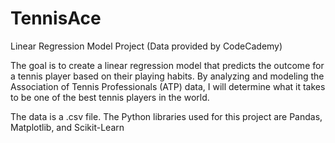 # TennisAce
Linear Regression Model Project (Data provided by CodeCademy)

The goal is to create a linear regression model that predicts the outcome for a tennis player based on their playing habits. By analyzing and modeling the Association of Tennis Professionals (ATP) data, I will determine what it takes to be one of the best tennis players in the world.

The data is a .csv file. The Python libraries used for this project are Pandas, Matplotlib, and Scikit-Learn
